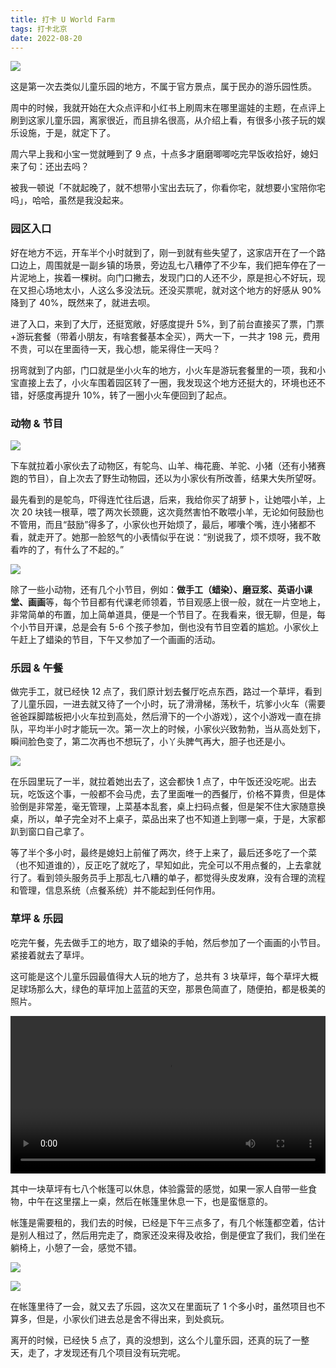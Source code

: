 ```yaml
---
title: 打卡 U World Farm
tags: 打卡北京
date: 2022-08-20
---
```


![](/image/2022-08-20-u-world-farm/3de1a875-239e-4c82-bf7b-f2d32437a70a.jpg)

这是第一次去类似儿童乐园的地方，不属于官方景点，属于民办的游乐园性质。

<!-- more -->

周中的时候，我就开始在大众点评和小红书上刷周末在哪里遛娃的主题，在点评上刷到这家儿童乐园，离家很近，而且排名很高，从介绍上看，有很多小孩子玩的娱乐设施，于是，就定下了。

周六早上我和小宝一觉就睡到了 9 点，十点多才磨磨唧唧吃完早饭收拾好，媳妇来了句：还出去吗？

被我一顿说「不就起晚了，就不想带小宝出去玩了，你看你宅，就想要小宝陪你宅吗」，哈哈，虽然是我没起来。

### 园区入口

好在地方不远，开车半个小时就到了，刚一到就有些失望了，这家店开在了一个路口边上，周围就是一副乡镇的场景，旁边乱七八糟停了不少车，我们把车停在了一片泥地上，挨着一棵树。向门口撇去，发现门口的人还不少，原是担心不好玩，现在又担心场地太小，人这么多没法玩。还没买票呢，就对这个地方的好感从 90% 降到了 40%，既然来了，就进去呗。

进了入口，来到了大厅，还挺宽敞，好感度提升 5%，到了前台直接买了票，门票+游玩套餐（带着小朋友，有啥套餐基本全买），两大一下，一共才 198 元，费用不贵，可以在里面待一天，我心想，能呆得住一天吗？

拐弯就到了内部，门口就是坐小火车的地方，小火车是游玩套餐里的一项，我和小宝直接上去了，小火车围着园区转了一圈，我发现这个地方还挺大的，环境也还不错，好感度再提升 10%，转了一圈小火车便回到了起点。

### 动物 & 节目

![](/image/2022-08-20-u-world-farm/e0b79067-25e8-4365-9acd-5120c4653589.jpeg)

下车就拉着小家伙去了动物区，有鸵鸟、山羊、梅花鹿、羊驼、小猪（还有小猪赛跑的节目），自上次去了野生动物园，还以为小家伙有所改善，结果大失所望呀。

最先看到的是鸵鸟，吓得连忙往后退，后来，我给你买了胡萝卜，让她喂小羊，上次 20 块钱一根草，喂了两次长颈鹿，这次竟然害怕不敢喂小羊，无论如何鼓励也不管用，而且“鼓励”得多了，小家伙也开始烦了，最后，嘟囔个嘴，连小猪都不看，就走开了。她那一脸怒气的小表情似乎在说：“别说我了，烦不烦呀，我不敢看咋的了，有什么了不起的。”

![](/image/2022-08-20-u-world-farm/492078bc-1fe0-4a93-9483-b3d8af852903.jpeg)

除了一些小动物，还有几个小节目，例如：**做手工（蜡染）、磨豆浆、英语小课堂、画画**等，每个节目都有代课老师领着，节目观感上很一般，就在一片空地上，非常简单的布置，加上简单道具，便是一个节目了。在我看来，很无聊，但是，每个小节目开课，总是会有 5-6 个孩子参加，倒也没有节目空着的尴尬。小家伙上午赶上了蜡染的节目，下午又参加了一个画画的活动。

### 乐园 & 午餐

做完手工，就已经快 12 点了，我们原计划去餐厅吃点东西，路过一个草坪，看到了儿童乐园，一进去就又待了一个小时，玩了滑滑梯，荡秋千，坑爹小火车（需要爸爸踩脚踏板把小火车拉到高处，然后滑下的一个小游戏），这个小游戏一直在排队，平均半小时才能玩一次。第一次上的时候，小家伙兴致勃勃，当从高处划下，瞬间脸色变了，第二次再也不想玩了，小丫头脾气再大，胆子也还是小。

![](/image/2022-08-20-u-world-farm/IMG_2303.jpg)

在乐园里玩了一半，就拉着她出去了，这会都快 1 点了，中午饭还没吃呢。出去玩，吃饭这个事，一般都不会马虎，去了里面唯一的西餐厅，价格不算贵，但是体验倒是非常差，毫无管理，上菜基本乱套，桌上扫码点餐，但是架不住大家随意换桌，所以，单子完全对不上桌子，菜品出来了也不知道上到哪一桌，于是，大家都趴到窗口自己拿了。

等了半个多小时，最终是媳妇上前催了两次，终于上来了，最后还多吃了一个菜（也不知道谁的），反正吃了就吃了，早知如此，完全可以不用点餐的，上去拿就行了。看到领头服务员手上那乱七八糟的单子，都觉得头皮发麻，没有合理的流程和管理，信息系统（点餐系统）并不能起到任何作用。

### 草坪 & 乐园

吃完午餐，先去做手工的地方，取了蜡染的手帕，然后参加了一个画画的小节目。紧接着就去了草坪。

这可能是这个儿童乐园最值得大人玩的地方了，总共有 3 块草坪，每个草坪大概足球场那么大，绿色的草坪加上蓝蓝的天空，那景色简直了，随便拍，都是极美的照片。

<video src="/image/2022-08-20-u-world-farm/18.MP4" width="100%"></video>

其中一块草坪有七八个帐篷可以休息，体验露营的感觉，如果一家人自带一些食物，中午在这里摆上一桌，然后在帐篷里休息一下，也是蛮惬意的。

帐篷是需要租的，我们去的时候，已经是下午三点多了，有几个帐篷都空着，估计是别人租过了，然后用完走了，商家还没来得及收拾，倒是便宜了我们，我们坐在躺椅上，小憩了一会，感觉不错。

![](/image/2022-08-20-u-world-farm/a758a5bb-2bd7-4c72-8bbd-482696440389.jpeg)

![](/image/2022-08-20-u-world-farm/IMG_1232.JPG)

在帐篷里待了一会，就又去了乐园，这次又在里面玩了 1 个多小时，虽然项目也不算多，但是，小家伙们进去总是舍不得出来，到处疯玩。

离开的时候，已经快 5 点了，真的没想到，这么个儿童乐园，还真的玩了一整天，走了，才发现还有几个项目没有玩完呢。